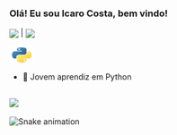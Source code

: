 ### Olá! Eu sou Icaro Costa, bem vindo!

<a href="https://github.com/icarokosta/github-readme-stats"><img align="center" src="https://github-readme-stats.vercel.app/api?username=icarokosta&show_icons=true&include_all_commits=true&theme=dark&hide_border=true" /></a> | <a href="https://github.com/anuraghazra/github-readme-stats"><img align="center" src="https://github-readme-stats.vercel.app/api/top-langs/?username=icarokosta&layout=compact&theme=dark&hide_border=true" /></a>
 
</div>

<img align="center" alt="Rafa-Python" height="33" width="44" src="https://raw.githubusercontent.com/devicons/devicon/master/icons/python/python-original.svg">


- 🌱 Jovem aprendiz em Python

##

<a href="https://www.linkedin.com/in/icarorcosta/-45875016a" target="_blank"><img src="https://img.shields.io/badge/-LinkedIn-%230077B5?style=for-the-badge&logo=linkedin&logoColor=white" target="_blank"></a>


![Snake animation](https://github.com/icarokosta/icarokosta/blob/output/github-contribution-grid-snake.svg)
